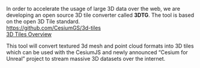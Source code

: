 In order to accelerate the usage of large 3D data over the web, we are developing an open source 3D tile converter called **3DTG**. 
The tool is based on the open 3D Tile standard.  
https://github.com/CesiumGS/3d-tiles  
[3D Tiles Overview](https://github.com/CesiumGS/3d-tiles/blob/main/3d-tiles-overview.pdf) 

This tool will convert textured 3d mesh and point cloud formats into 3D tiles which can be used with the CesiumJS and newly announced “Cesium for Unreal” project to stream massive 3D datasets over the internet.
